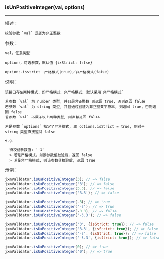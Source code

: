 
### isUnPositiveInteger(val, options)

----------

描述：

    校验参数 `val` 是否为非正整数

参数：

    val，任意类型

    options，可选参数，默认值 {isStrict: false}

    options.isStrict, 严格模式(true)／非严格模式(false)

说明：

    该接口存在两种模式, 即严格模式、非严格模式; 默认采用`非严格模式`

    若参数 `val` 为 number 类型, 并且是非正整数 则返回 true, 否则返回 false
    若参数 `val` 为 string 类型, 并且通过验证为非正整数字符串, 则返回 true, 否则返回 false
    若参数 `val` 不属于以上两种类型, 则直接返回 false

    若是参数 `options` 指定了严格模式, 即 options.isStrict = true, 则对于 string 类型直接返回 false

    e.g.

      待校验参数值: '-3'
      > 若是严格模式，则该参数值校验后，返回 false
      > 若是非严格模式, 则该参数值校验后, 返回 true

示例：

```javascript
jxmValidator.isUnPositiveInteger(3); // => false
jxmValidator.isUnPositiveInteger('3'); // => false
jxmValidator.isUnPositiveInteger(3.3); // => false
jxmValidator.isUnPositiveInteger('3.3'); // => false

jxmValidator.isUnPositiveInteger(-3); // => true
jxmValidator.isUnPositiveInteger('-3'); // => true
jxmValidator.isUnPositiveInteger(-3.3); // => false
jxmValidator.isUnPositiveInteger('-3.3'); // => false

jxmValidator.isUnPositiveInteger('3', {isStrict: true}); // => false
jxmValidator.isUnPositiveInteger('3.3', {isStrict: true}); // => false
jxmValidator.isUnPositiveInteger('-3', {isStrict: true}); // => false
jxmValidator.isUnPositiveInteger('-3.3', {isStrict: true}); // => false

jxmValidator.isUnPositiveInteger(0); // => true
jxmValidator.isUnPositiveInteger('0'); // => true
```
